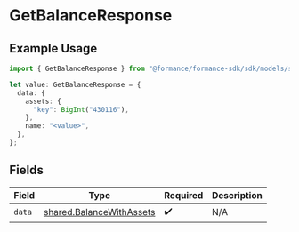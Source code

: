 # GetBalanceResponse

## Example Usage

```typescript
import { GetBalanceResponse } from "@formance/formance-sdk/sdk/models/shared";

let value: GetBalanceResponse = {
  data: {
    assets: {
      "key": BigInt("430116"),
    },
    name: "<value>",
  },
};
```

## Fields

| Field                                                                       | Type                                                                        | Required                                                                    | Description                                                                 |
| --------------------------------------------------------------------------- | --------------------------------------------------------------------------- | --------------------------------------------------------------------------- | --------------------------------------------------------------------------- |
| `data`                                                                      | [shared.BalanceWithAssets](../../../sdk/models/shared/balancewithassets.md) | :heavy_check_mark:                                                          | N/A                                                                         |